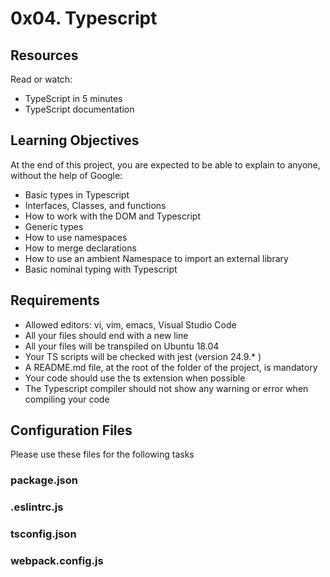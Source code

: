 # 0x04. Typescript

## Resources
Read or watch:
- TypeScript in 5 minutes
- TypeScript documentation

## Learning Objectives
At the end of this project, you are expected to be able to explain to anyone, without the help of Google:
- Basic types in Typescript
- Interfaces, Classes, and functions
- How to work with the DOM and Typescript
- Generic types
- How to use namespaces
- How to merge declarations
- How to use an ambient Namespace to import an external library
- Basic nominal typing with Typescript

## Requirements
- Allowed editors: vi, vim, emacs, Visual Studio Code
- All your files should end with a new line
- All your files will be transpiled on Ubuntu 18.04
- Your TS scripts will be checked with jest (version 24.9.* )
- A README.md file, at the root of the folder of the project, is mandatory
- Your code should use the ts extension when possible
- The Typescript compiler should not show any warning or error when compiling your code

## Configuration Files
Please use these files for the following tasks
### package.json
### .eslintrc.js
### tsconfig.json
### webpack.config.js

